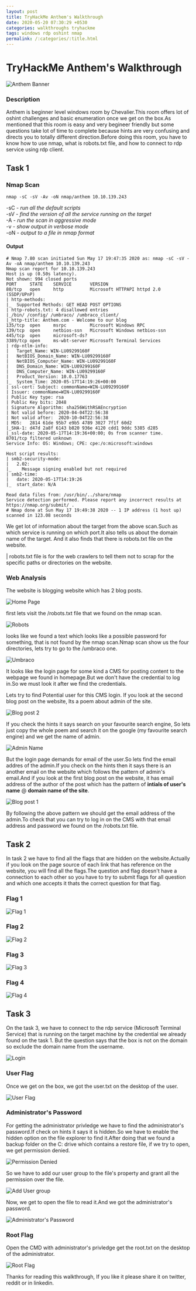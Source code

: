```yaml
---
layout: post
title: TryHackMe Anthem's Walkthrough
date: 2020-05-20 07:30:29 +0530
categories: walkthroughs tryhackme
tags: windows rdp oshint nmap
permalink: /:categories/:title.html
---
```


# TryHackMe Anthem's Walkthrough

![Anthem Banner](/assets/images/tryhackme/anthem/anthem.png)

### Description

Anthem is beginner level windows room by Chevalier.This room offers lot of oshint challenges and basic enumeration once we get on the box.As mentioned that this room is easy and very begineer friendly but some questions take lot of time to complete because hints are very confusing and directs you to totally different direction.Before doing this room, you have to know how to use nmap, what is robots.txt file, and how to connect to rdp service using rdp client.

## Task 1

### Nmap Scan

```nmap
nmap -sC -sV -Av -oN nmap/anthem 10.10.139.243
```

-sC - _run all the default scripts_  
-sV - _find the version of all the service running on the target_  
-A  - _run the scan in aggressive mode_  
-v  - _show output in verbose mode_  
-oN - _output to a file in nmap format_   

#### Output

```nmap
# Nmap 7.80 scan initiated Sun May 17 19:47:35 2020 as: nmap -sC -sV -Av -oA nmap/anthem 10.10.139.243
Nmap scan report for 10.10.139.243
Host is up (0.50s latency).
Not shown: 994 closed ports
PORT     STATE    SERVICE       VERSION
80/tcp   open     http          Microsoft HTTPAPI httpd 2.0 (SSDP/UPnP)
| http-methods: 
|_  Supported Methods: GET HEAD POST OPTIONS
| http-robots.txt: 4 disallowed entries 
|_/bin/ /config/ /umbraco/ /umbraco_client/
|_http-title: Anthem.com - Welcome to our blog
135/tcp  open     msrpc         Microsoft Windows RPC
139/tcp  open     netbios-ssn   Microsoft Windows netbios-ssn
445/tcp  open     microsoft-ds?
3389/tcp open     ms-wbt-server Microsoft Terminal Services
| rdp-ntlm-info: 
|   Target_Name: WIN-LU09299160F
|   NetBIOS_Domain_Name: WIN-LU09299160F
|   NetBIOS_Computer_Name: WIN-LU09299160F
|   DNS_Domain_Name: WIN-LU09299160F
|   DNS_Computer_Name: WIN-LU09299160F
|   Product_Version: 10.0.17763
|_  System_Time: 2020-05-17T14:19:26+00:00
| ssl-cert: Subject: commonName=WIN-LU09299160F
| Issuer: commonName=WIN-LU09299160F
| Public Key type: rsa
| Public Key bits: 2048
| Signature Algorithm: sha256WithRSAEncryption
| Not valid before: 2020-04-04T22:56:38
| Not valid after:  2020-10-04T22:56:38
| MD5:   2814 61de 95b7 e9b5 4789 3027 7f1f 60d2
|_SHA-1: d47d 2a8f 6143 b820 936e 4120 cdd1 9ddc 5385 d285
|_ssl-date: 2020-05-17T14:19:36+00:00; 0s from scanner time.
8701/tcp filtered unknown
Service Info: OS: Windows; CPE: cpe:/o:microsoft:windows

Host script results:
| smb2-security-mode: 
|   2.02: 
|_    Message signing enabled but not required
| smb2-time: 
|   date: 2020-05-17T14:19:26
|_  start_date: N/A

Read data files from: /usr/bin/../share/nmap
Service detection performed. Please report any incorrect results at https://nmap.org/submit/ .
# Nmap done at Sun May 17 19:49:38 2020 -- 1 IP address (1 host up) scanned in 123.08 seconds
```

We get lot of information about the target from the above scan.Such as which service is running on which port.It also tells us about the domain name of the target. And it also finds that there is robots.txt file on the website.

| robots.txt file is for the web crawlers to tell them not to scrap for the specific paths or directories on the website.

### Web Analysis

The website is blogging website which has 2 blog posts.

![Home Page](/assets/images/tryhackme/anthem/home_page.png)

first lets visit the /robots.txt file that we found on the nmap scan.

![Robots](/assets/images/tryhackme/anthem/robots.png)

looks like we found a text which looks like a possible password for something, that is not found by the nmap scan.Nmap scan show us the four directories, lets try to go to the /umbraco one.

![Umbraco](/assets/images/tryhackme/anthem/umbraco.png)

It looks like the login page for some kind a CMS for posting content to the webpage we found in homepage.But we don't have the credential to log in.So we must look it after we find the credentials.

Lets try to find Potential user for this CMS login. If you look at the second blog post on the website, Its a poem about admin of the site.

![Blog post 2](/assets/images/tryhackme/anthem/blog2.png)

If you check the hints it says search on your favourite search engine, So lets just copy the whole poem and search it on the google (my favourite search engine) and we get the name of admin.

![Admin Name](/assets/images/tryhackme/anthem/admin_name.png)

But the login page demands for email of the user.So lets find the email addres of the admin.If you check on the hints then it says there is an another email on the website which follows the pattern of admin's email.And if you look at the first blog post on the website, it has email address of the author of the post which has the pattern of __intials of user's name__ @ __domain name of the site__.

![Blog post 1](/assets/images/tryhackme/anthem/blog1.png)

By following the above pattern we should get the email address of the admin.To check that you can try to log in on the CMS with that email address and password we found on the /robots.txt file.

## Task 2

In task 2 we have to find all the flags that are hidden on the website.Actually if you look on the page source of each link that has reference on the website, you will find all the flags.The question and flag doesn't have a connection to each other so you have to try to submit flags for all question and which one accepts it thats the correct question for that flag.

### Flag 1

![Flag 1](/assets/images/tryhackme/anthem/flag1.png)

### Flag 2

![Flag 2](/assets/images/tryhackme/anthem/flag2.png)

### Flag 3

![Flag 3](/assets/images/tryhackme/anthem/flag3.png)

### Flag 4

![Flag 4](/assets/images/tryhackme/anthem/flag4.png)

## Task 3

On the task 3, we have to connect to the rdp service (Microsoft Terminal Service) that is running on the target machine by the credential we already found on the task 1. But the question says that the box is not on the domain so exclude the domain name from the username.

![Login](/assets/images/tryhackme/anthem/rdp_connect.png)


### User Flag

Once we get on the box, we got the user.txt on the desktop of the user.

![User Flag](/assets/images/tryhackme/anthem/user_flag.png)


### Administrator's Password

For getting the administrator privledge we have to find the administrator's password.If check on hints it says it is hidden.So we have to enable the hidden option on the file explorer to find it.After doing that we found a backup folder on the C: drive which contains a restore file, if we try to open, we get permission denied.

![Permission Denied](/assets/images/tryhackme/anthem/permission_denied.png)

So we have to add our user group to the file's property and grant all the permission over the file.

![Add User group](/assets/images/tryhackme/anthem/add_user_group.png)

Now, we get to open the file to read it.And we got the administrator's password.

![Administrator's Password](/assets/images/tryhackme/anthem/admin_password.png)

### Root Flag

Open the CMD with administrator's privledge get the root.txt on the desktop of the administrator.

![Root Flag](/assets/images/tryhackme/anthem/root_flag.png)

Thanks for reading this walkthrough, If you like it please share it on twitter, reddit or in linkedin.
